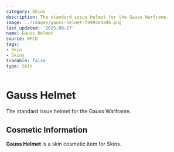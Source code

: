 ```yaml
---
category: Skins
description: The standard issue helmet for the Gauss Warframe.
image: ../images/gauss-helmet-fe994e4a9b.png
last_updated: '2025-09-17'
name: Gauss Helmet
source: WFCD
tags:
- Skin
- Skins
tradable: false
type: Skin
---
```


# Gauss Helmet

The standard issue helmet for the Gauss Warframe.

## Cosmetic Information

**Gauss Helmet** is a skin cosmetic item for Skins.


